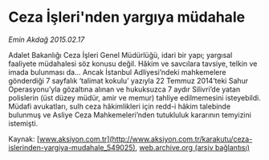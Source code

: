 # Ceza İşleri'nden yargıya müdahale

*Emin Akdağ 2015.02.17*

<div class="pNewsDetailMainContent" itemprop="articleBody">
 <p>
  Adalet Bakanlığı Ceza İşleri Genel Müdürlüğü, idari bir yapı; yargısal faaliyete müdahalesi söz konusu değil. Hâkim ve savcılara tavsiye, telkin ve imada bulunması da... Ancak İstanbul Adliyesi’ndeki mahkemelere gönderdiği 7 sayfalık ‘talimat kokulu’ yazıyla 22 Temmuz 2014’teki Sahur Operasyonu’yla gözaltına alınan ve hukuksuzca 7 aydır Silivri’de yatan polislerin (üst düzey müdür, amir ve memur) tahliye edilmemesini isteyebildi. Müdafi avukatları, sulh ceza hâkimlikleri için redd-i hâkim talebinde bulunmuş ve Asliye Ceza Mahkemeleri’nden tutukluluk kararının temyizini istemişti.
 </p>
</div>


Kaynak: [www.aksiyon.com.tr](http://www.aksiyon.com.tr/karakutu/ceza-islerinden-yargiya-mudahale_549025), [web.archive.org (arşiv bağlantısı)](http://web.archive.org/web/20150219195837/http://www.aksiyon.com.tr/karakutu/ceza-islerinden-yargiya-mudahale_549025)
